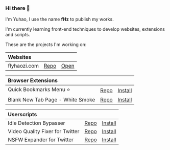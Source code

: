 ### Hi there 👋

<!--
**flyhaozi/flyhaozi** is a ✨ _special_ ✨ repository because its `README.md` (this file) appears on your GitHub profile.

Here are some ideas to get you started:

- 🔭 I’m currently working on ...
- 🌱 I’m currently learning ...
- 👯 I’m looking to collaborate on ...
- 🤔 I’m looking for help with ...
- 💬 Ask me about ...
- 📫 How to reach me: ...
- 😄 Pronouns: ...
- ⚡ Fun fact: ...
-->

I'm Yuhao, I use the name **fHz** to publish my works.

I'm currently learning front-end techniques to develop websites, extensions and scripts.

These are the projects I'm working on:

| Websites | | |
|:---------|-|-|
| flyhaozi.com | [Repo](https://github.com/flyhaozi/flyhaozi.com) | [Open](https://flyhaozi.com/) |

| Browser Extensions | | |
|:-------------------|-|-|
| Quick Bookmarks Menu ⭐| [Repo](https://github.com/flyhaozi/Quick-Bookmarks-Menu) | [Install](https://chrome.google.com/webstore/detail/quick-bookmarks-menu/fkemipdcgbeknabedhecepcebhlnlhbf) |
| Blank New Tab Page - White Smoke | [Repo](https://github.com/flyhaozi/Blank-New-Tab-Page---White-Smoke) | [Install](https://chrome.google.com/webstore/detail/blank-new-tab-page-white/jmbngnnlimnakiibacglaeflpghellfh) |

| Userscripts | | |
|:------------|-|-|
| Idle Detection Bypasser | [Repo](https://github.com/flyhaozi/Idle-Detection-Bypasser) | [Install](https://greasyfork.org/scripts/432878-idle-detection-bypasser)
| Video Quality Fixer for Twitter | [Repo](https://github.com/flyhaozi/Video-Quality-Fixer-for-Twitter) | [Install](https://greasyfork.org/scripts/399827-video-quality-fixer-for-twitter) |
| NSFW Expander for Twitter | [Repo](https://github.com/flyhaozi/NSFW-Expander-for-Twitter) | [Install](https://sleazyfork.org/scripts/428873-nsfw-expander-for-twitter) |
